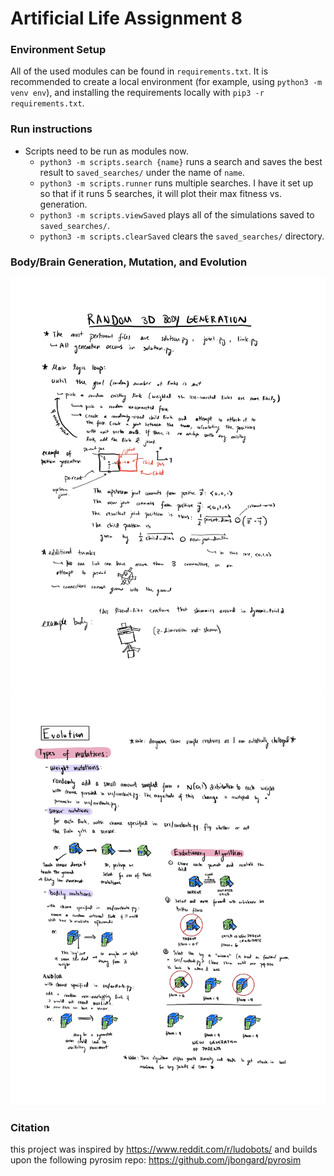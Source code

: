 # Artificial Life Assignment 8

### Environment Setup

All of the used modules can be found in `requirements.txt`. It is recommended to create a local environment (for example, using `python3 -m venv env`),
and installing the requirements locally with `pip3 -r requirements.txt`.

### Run instructions
  - Scripts need to be run as modules now.
    - `python3 -m scripts.search {name}` runs a search and saves the best result to `saved_searches/` under the name of `name`.
    - `python3 -m scripts.runner` runs multiple searches. I have it set up so that if it runs 5 searches, it will plot their max fitness vs. generation.
    - `python3 -m scripts.viewSaved` plays all of the simulations saved to `saved_searches/`.
    - `python3 -m scripts.clearSaved` clears the `saved_searches/` directory.
    
### Body/Brain Generation, Mutation, and Evolution
 ![body generation diagram](body-generation-diagram.jpg)
 ![evolution diagram](evolution-mutation-diagram.jpg)
 
### Citation
this project was inspired by https://www.reddit.com/r/ludobots/
and builds upon the following pyrosim repo: https://github.com/jbongard/pyrosim
